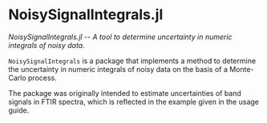 # NoisySignalIntegrals.jl

*NoisySignalIntegrals.jl -- A tool to determine uncertainty in numeric integrals of noisy data.*

`NoisySignalIntegrals` is a package that implements a method to determine the uncertainty in numeric integrals of noisy data on the basis of a Monte-Carlo process.

The package was originally intended to estimate uncertainties of band signals in FTIR
spectra, which is reflected in the example given in the usage guide.